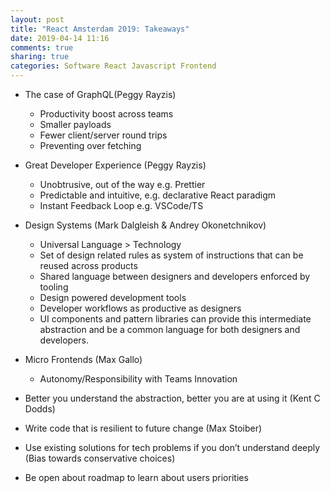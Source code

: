 ```yaml
---
layout: post
title: "React Amsterdam 2019: Takeaways"
date: 2019-04-14 11:16
comments: true
sharing: true
categories: Software React Javascript Frontend
---
```


* The case of GraphQL(Peggy Rayzis)
  * Productivity boost across teams
  * Smaller payloads
  * Fewer client/server round trips
  * Preventing over fetching


* Great Developer Experience (Peggy Rayzis)
  * Unobtrusive, out of the way e.g. Prettier
  * Predictable and intuitive, e.g. declarative React paradigm
  * Instant Feedback Loop e.g. VSCode/TS


* Design Systems (Mark Dalgleish & Andrey Okonetchnikov)
  * Universal Language > Technology
  * Set of design related rules as system of instructions that can be reused across products
  * Shared language between designers and developers enforced by tooling
  * Design powered development tools
  * Developer workflows as productive as designers
  * UI components and pattern libraries can provide this intermediate abstraction and be a common language for both designers and developers.


* Micro Frontends (Max Gallo)
  * Autonomy/Responsibility with Teams Innovation


* Better you understand the abstraction, better you are at using it (Kent C Dodds)
* Write code that is resilient to future change (Max Stoiber)
* Use existing solutions for tech problems if you don’t understand deeply (Bias towards conservative choices)
* Be open about roadmap to learn about users priorities


